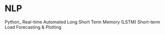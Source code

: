 # NLP
Python_ Real-time Automated Long Short Term Memory (LSTM) Short-term Load Forecasting &amp; Plotting
